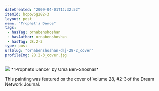 ```yaml
---
dateCreated: "2009-04-01T11:32:52"
itemId: bcpov6g282-3
layout: post
name: "Prophet's Dance"
tags:
 - hasTag: ornabenshoshan
 - hasAuthor: ornabenshoshan
 - hasTag: 28.2-3
type: post
urlSlug: "ornabenshoshan-dnj-28-2_cover"
profileImg: 28.2-3_cover.jpg
---
```


<img src="../images/28.2-3_cover.jpg" width="auto" height="auto"/>
*“Prophet’s Dance” by Orna Ben-Shoshan*

This painting was featured on the cover of Volume 28, #2-3 of the Dream Network Journal.